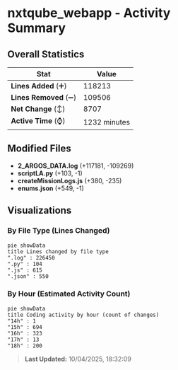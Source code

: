 # nxtqube_webapp - Activity Summary 

## Overall Statistics

| Stat                   | Value                                                             |
| ---------------------- | ----------------------------------------------------------------- |
| **Lines Added** (➕)   | 118213                                          |
| **Lines Removed** (➖) | 109506                                        |
| **Net Change** (↕)    | 8707                |
| **Active Time** (⌚)   | 1232 minutes |


## Modified Files
- **2_ARGOS_DATA.log** (+117181, -109269)
- **scriptLA.py** (+103, -1)
- **createMissionLogs.js** (+380, -235)
- **enums.json** (+549, -1)

## Visualizations

### By File Type (Lines Changed)

```mermaid
pie showData
title Lines changed by file type
".log" : 226450
".py" : 104
".js" : 615
".json" : 550
```

### By Hour (Estimated Activity Count)

```mermaid
pie showData
title Coding activity by hour (count of changes)
"14h" : 1
"15h" : 694
"16h" : 323
"17h" : 13
"18h" : 200
```


> **Last Updated:** 10/04/2025, 18:32:09